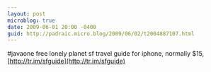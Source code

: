 ```yaml
---
layout: post
microblog: true
date: 2009-06-01 20:00 -0400
guid: http://padraic.micro.blog/2009/06/02/t2004887107.html
---
```

#javaone free lonely planet sf travel guide for iphone, normally $15, [http://tr.im/sfguide](http://tr.im/sfguide)

